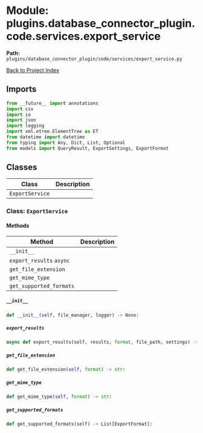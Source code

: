 # Module: plugins.database_connector_plugin.code.services.export_service

**Path:** `plugins/database_connector_plugin/code/services/export_service.py`

[Back to Project Index](../../../../../index.md)

## Imports
```python
from __future__ import annotations
import csv
import io
import json
import logging
import xml.etree.ElementTree as ET
from datetime import datetime
from typing import Any, Dict, List, Optional
from models import QueryResult, ExportSettings, ExportFormat
```

## Classes

| Class | Description |
| --- | --- |
| `ExportService` |  |

### Class: `ExportService`

#### Methods

| Method | Description |
| --- | --- |
| `__init__` |  |
| `export_results` `async` |  |
| `get_file_extension` |  |
| `get_mime_type` |  |
| `get_supported_formats` |  |

##### `__init__`
```python
def __init__(self, file_manager, logger) -> None:
```

##### `export_results`
```python
async def export_results(self, results, format, file_path, settings) -> str:
```

##### `get_file_extension`
```python
def get_file_extension(self, format) -> str:
```

##### `get_mime_type`
```python
def get_mime_type(self, format) -> str:
```

##### `get_supported_formats`
```python
def get_supported_formats(self) -> List[ExportFormat]:
```
